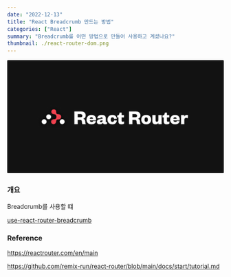 ```yaml
---
date: "2022-12-13"
title: "React Breadcrumb 만드는 방법"
categories: ["React"]
summary: "Breadcrumb를 어떤 방법으로 만들어 사용하고 계셨나요?"
thumbnail: ./react-router-dom.png
---
```


![react-router-dom](./react-router-dom.png)

### 개요

Breadcrumb를 사용할 떄

[use-react-router-breadcrumb](https://github.com/icd2k3/use-react-router-breadcrumbs#readme)

### Reference

https://reactrouter.com/en/main

https://github.com/remix-run/react-router/blob/main/docs/start/tutorial.md
